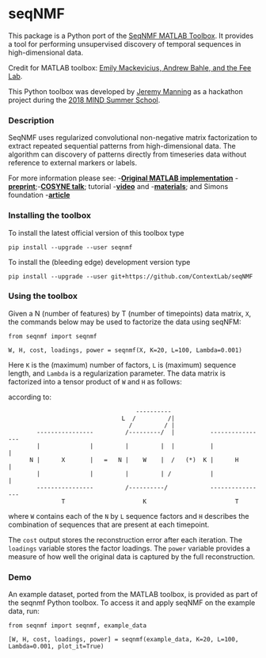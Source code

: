 # seqNMF

This package is a Python port of the [SeqNMF MATLAB Toolbox](https://github.com/FeeLab/seqNMF).  It provides a tool for performing unsupervised discovery of temporal sequences in high-dimensional data.

Credit for MATLAB toolbox: [Emily Mackevicius, Andrew Bahle, and the Fee Lab](http://web.mit.edu/feelab/).

This Python toolbox was developed by [Jeremy Manning](http://www.context-lab.com/) as a hackathon project during the [2018 MIND Summer School](https://summer-mind.github.io/).

### Description
SeqNMF uses regularized convolutional non-negative matrix factorization to extract repeated sequential patterns from high-dimensional data. The algorithm can discovery of patterns directly from timeseries data without reference to external markers or labels.

For more information please see:
-[**Original MATLAB implementation**](https://github.com/FeeLab/seqNMF) -[**preprint**](https://www.biorxiv.org/content/early/2018/03/02/273128);-[**COSYNE talk**](https://www.youtube.com/watch?reload=9&v=XyWtCtZ_m-8); tutorial -[**video**](https://cbmm.mit.edu/video/unsupervised-discovery-temporal-sequences-high-dimensional-datasets) and -[**materials**](https://stellar.mit.edu/S/project/bcs-comp-tut/materials.html); and Simons foundation -[**article**](https://www.simonsfoundation.org/2018/05/04/finding-neural-patterns-in-the-din/)

### Installing the toolbox
To install the latest official version of this toolbox type
```
pip install --upgrade --user seqnmf
```

To install the (bleeding edge) development version type
```
pip install --upgrade --user git+https://github.com/ContextLab/seqNMF
```

### Using the toolbox

Given a N (number of features) by T (number of timepoints) data matrix, `X`, the commands below may be used to factorize the data using seqNFM:
```
from seqnmf import seqnmf

W, H, cost, loadings, power = seqnmf(X, K=20, L=100, Lambda=0.001)
```

Here `K` is the (maximum) number of factors, `L` is (maximum) sequence length, and `Lambda` is a regularization parameter.  The data matrix is factorized into a tensor product of `W` and `H` as follows:

according to:
```
                                    ----------    
                                L  /         /|
                                  /         / |
        ----------------         /---------/  |          ----------------
        |              |         |         |  |          |              |
      N |      X       |   =   N |    W    |  /   (*)  K |      H       |           
        |              |         |         | /           |              |
        ----------------         /----------/            ----------------
               T                      K                         T
```
where `W` contains each of the `N` by `L` sequence factors and `H` describes the combination of sequences that are present at each timepoint.

The `cost` output stores the reconstruction error after each iteration.  The `loadings` variable stores the factor loadings.  The `power` variable provides a measure of how well the original data is captured by the full reconstruction.

### Demo

An example dataset, ported from the MATLAB toolbox, is provided as part of the seqnmf Python toolbox.  To access it and apply seqNMF on the example data, run:
```
from seqnmf import seqnmf, example_data

[W, H, cost, loadings, power] = seqnmf(example_data, K=20, L=100, Lambda=0.001, plot_it=True)
```
